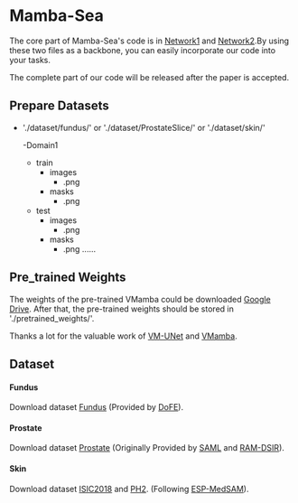 # Mamba-Sea
The core part of Mamba-Sea's code is in [Network1](https://github.com/orange-322/SSMDG/blob/main/model/vmunet.py) and [Network2](https://github.com/orange-322/SSMDG/blob/main/model/vmamba.py).By using these two files as a backbone, you can easily incorporate our code into your tasks.

The complete part of our code will be released after the paper is accepted.

## Prepare Datasets
- './dataset/fundus/' or './dataset/ProstateSlice/' or './dataset/skin/'

   -Domain1
    - train
      - images
        - .png
      - masks
        - .png
    - test
      - images
        - .png
      - masks
        - .png
  ......    


## Pre_trained Weights

The weights of the pre-trained VMamba could be downloaded [Google Drive](https://drive.google.com/file/d/16R-zLOYFSKE6mFdHaiPAjc2QwyBHy5SL/view?usp=drive_link). After that, the pre-trained weights should be stored in './pretrained_weights/'.

Thanks a lot for the valuable work of [VM-UNet](https://github.com/JCruan519/VM-UNet) and [VMamba](https://github.com/MzeroMiko/VMamba).

## Dataset
#### Fundus
Download dataset [Fundus](https://drive.google.com/file/d/1p33nsWQaiZMAgsruDoJLyatoq5XAH-TH/view) (Provided by [DoFE](https://github.com/emma-sjwang/Dofe)).
#### Prostate
Download dataset [Prostate](https://drive.google.com/file/d/1sx2FpNySQNjU6_zBa4DPnb9RAmesN0P6/view?usp=sharing) (Originally Provided by [SAML](https://liuquande.github.io/SAML/) and [RAM-DSIR](https://github.com/zzzqzhou/RAM-DSIR)).
#### Skin
Download dataset [ISIC2018](https://challenge.isic-archive.com/data/#2018) and [PH2](https://www.fc.up.pt/addi/ph2%20database.html). (Following [ESP-MedSAM](https://github.com/xq141839/ESP-MedSAM)).
